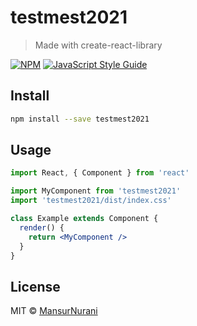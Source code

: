 # testmest2021

> Made with create-react-library

[![NPM](https://img.shields.io/npm/v/testmest2021.svg)](https://www.npmjs.com/package/testmest2021) [![JavaScript Style Guide](https://img.shields.io/badge/code_style-standard-brightgreen.svg)](https://standardjs.com)

## Install

```bash
npm install --save testmest2021
```

## Usage

```jsx
import React, { Component } from 'react'

import MyComponent from 'testmest2021'
import 'testmest2021/dist/index.css'

class Example extends Component {
  render() {
    return <MyComponent />
  }
}
```

## License

MIT © [MansurNurani](https://github.com/MansurNurani)
